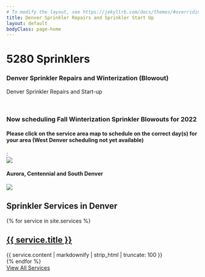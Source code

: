 ```yaml
---
# To modify the layout, see https://jekyllrb.com/docs/themes/#overriding-theme-defaults
title: Denver Sprinkler Repairs and Sprinkler Start Up
layout: default
bodyClass: page-home
---
```

<div class="intro pb-4">
  <div class="container">
    <h1>5280 Sprinklers</h1><h3>Denver Sprinkler Repairs and Winterization (Blowout)</h3>
    <p>Denver Sprinkler Repairs and Start-up</p>
    <br>
    <h3>Now scheduling Fall Winterization Sprinkler Blowouts for 2022</h3>
                    <p>
                        <h4>Please click on the service area map to schedule on the correct day(s) for your area (West Denver scheduling not yet available)</h4>:<br>
                         <img src="../assets/images/DenverMap.png" usemap="#image_map">
<map name="image_map">
  <area alt="Denver EAST" title="Denver EAST" href="https://sprinkler.as.me/?appointmentType=36807369" coords="910,287 915,859 1218,867 1265,898 1393,866 1383,623 1510,558 1510,505 1472,485 1431,480 1387,451 1383,10 1274,9 1142,304 912,287 " shape="polygon">
  <area alt="Denver CENTRAL" title="Denver CENTRAL" href="https://sprinkler.as.me/?appointmentType=36807385" coords="688,294 886,290 886,862 543,862 459,743 451,616 " shape="polygon">
  <area alt="Denver SOUTH" title="Denver SOUTH" href="https://sprinkler.as.me/?appointmentType=36809706" coords="550,879 587,978 579,1110 546,1245 968,1245 1103,1245 1211,1243 1296,1243 1349,1245 1385,1241 1387,891 1274,922 1214,879 " shape="polygon">
  <area alt="Denver WEST" title="Denver WEST" href="https://sprinkler.as.me/?appointmentType=36824968" coords="511,1219 61,1221 65,248 169,188 459,99 470,265 521,277 519,384 391,517 384,587 393,625 410,756 502,879 541,994 " shape="polygon">
</map>

<br>
<h4>Aurora, Centennial and South Denver</h4>                   
<img src="../assets/images/AuroraCentMap.png" usemap="#image_mapL"></p>
<map name="image_mapL">
<area title="North Aurora" alt="East Denver and West Aurora" coords="301,77 302,344 453,431 581,574 636,590 718,542 721,237 952,231 902,194 744,120 " shape="polygon" href="https://sprinkler.as.me/?appointmentType=36955445">
<area title="Buckley area" alt="East Aurora and Southlands" coords="731,246 729,543 644,596 662,602 1037,610 1199,670 1195,247 " shape="polygon" href="https://sprinkler.as.me/?appointmentType=36955481">
<area title="South Denver Tech Center" alt="South Denver Tech Center" coords="291,359 237,391 236,475 283,476 300,485 296,617 235,617 236,917 497,922 471,857 597,859 597,739 494,699 494,663 607,592 578,589 432,434 353,386 325,380 " shape="polygon" href="https://sprinkler.as.me/?appointmentType=36955162">
<area title="Centennial" alt="Centennial" coords="657,611 657,732 721,796 700,800 702,816 611,815 611,855 752,860 834,1029 858,974 942,937 1017,947 1105,984 1210,982 1206,836 1164,849 1171,822 1145,820 1100,736 1089,681 1033,678 1029,616 " shape="polygon" href="https://sprinkler.as.me/?appointmentType=36955521">
</map>

<!--<div class="container pt-2">
  <div class="call">
    <div class="call-box-top">
      <div class="call-phone"><strong>Chat:</strong> (chat link -> bottom-right)</div>
      <div class="call-phone"><strong>Phone: </strong> {{ site.data.contact.phone }} (via text message please) </div>
      <div class="call-email"><strong>Email: </strong>
        <a href="mailto:{{ site.data.contact.email }}">
          {{ site.data.contact.email }}
        </a>
      </div>
    </div>
    <div class="call-box-bottom">
      <a href="{{site.baseurl}}/contact" class="button">More info</a>
    </div>
  </div>
</div>
-->

<div class="container pt-8 pt-md-10">
  <div class="row justify-content-start">
    <div class="col-12">
      <h2 class="title-3 text-dark mb-3">Sprinkler Services in Denver</h2>
    </div>
    {% for service in site.services %}
    <div class="col-12 col-md-4 mb-1">
      <div class="service service-summary">
        <div class="service-content">
          <h2 class="service-title">
            <a href="{{site.baseurl}}{{ service.url }}">{{ service.title }}</a>
          </h2>
          {{ service.content | markdownify | strip_html | truncate: 100 }}
        </div>
      </div>
    </div>
    {% endfor %}
    <div class="col-12 text-center">
      <a class="button button-primary mt-2" href="{{site.baseurl}}/services">View All Services</a>
    </div>
  </div>
</div>

<!--<div class="container pt-5 pb-5 pt-md-7 pb-md-7">
  <div class="row justify-content-center">
    <div class="col-12">
      <h2 class="title-3 text-dark mb-4">Our Features</h2>
    </div>
    {% for feature in site.data.features %}
    <div class="col-12 col-md-6 col-lg-4 mb-2">
      <div class="feature">
        {% if feature.image %}<div class="feature-image"><img alt="{{ feature.title }} logo" src="{{ feature.image }}" /></div> {% endif %}
        <h2 class="feature-title">{{ feature.title }}</h2>
        <div class="feature-content">{{ feature.description }}</div>
      </div>
    </div>
    {% endfor %}
  </div>
</div>
-->
